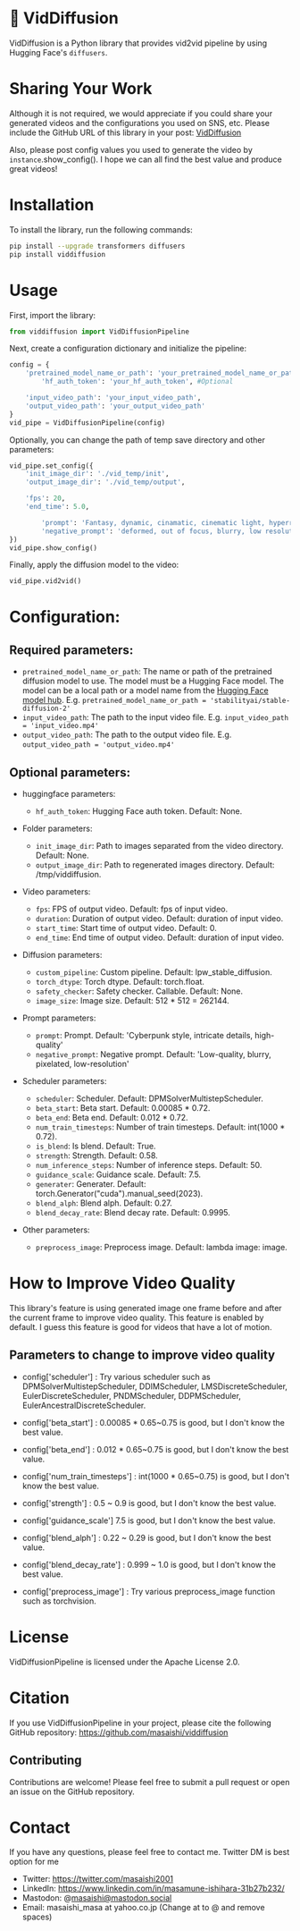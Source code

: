 # 🎥 VidDiffusion

VidDiffusion is a Python library that provides vid2vid pipeline by using Hugging Face's `diffusers`.


# Sharing Your Work
Although it is not required, we would appreciate if you could share your generated videos and the configurations you used on SNS, etc. Please include the GitHub URL of this library in your post:
[VidDiffusion](https://github.com/masaishi/viddiffusion)

Also, please post config values you used to generate the video by `instance`.show_config(). I hope we can all find the best value and produce great videos!


# Installation

To install the library, run the following commands:
```bash
pip install --upgrade transformers diffusers
pip install viddiffusion
```

# Usage

First, import the library:
```python	
from viddiffusion import VidDiffusionPipeline
```


Next, create a configuration dictionary and initialize the pipeline:
```python
config = {
    'pretrained_model_name_or_path': 'your_pretrained_model_name_or_path',
		'hf_auth_token': 'your_hf_auth_token', #Optional

    'input_video_path': 'your_input_video_path',
    'output_video_path': 'your_output_video_path'
}
vid_pipe = VidDiffusionPipeline(config)
```

Optionally, you can change the path of temp save directory and other parameters:
```python
vid_pipe.set_config({
    'init_image_dir': './vid_temp/init',
    'output_image_dir': './vid_temp/output',

    'fps': 20,
    'end_time': 5.0,

		'prompt': 'Fantasy, dynamic, cinamatic, cinematic light, hyperrealism',
		'negative_prompt': 'deformed, out of focus, blurry, low resolution, low quality',
})
vid_pipe.show_config()
```


Finally, apply the diffusion model to the video:
```python
vid_pipe.vid2vid()
```


# Configuration:

## Required parameters:
- `pretrained_model_name_or_path`: The name or path of the pretrained diffusion model to use. The model must be a Hugging Face model. The model can be a local path or a model name from the [Hugging Face model hub](https://huggingface.co/models). E.g. `pretrained_model_name_or_path = 'stabilityai/stable-diffusion-2'`
- `input_video_path`: The path to the input video file. E.g. `input_video_path = 'input_video.mp4'`
- `output_video_path`: The path to the output video file. E.g. `output_video_path = 'output_video.mp4'`

## Optional parameters:
* huggingface parameters:
	- `hf_auth_token`: Hugging Face auth token. Default: None.

* Folder parameters:
	- `init_image_dir`: Path to images separated from the video directory. Default: None.
	- `output_image_dir`: Path to regenerated images directory. Default: /tmp/viddiffusion.

* Video parameters:
	- `fps`: FPS of output video. Default: fps of input video.
	- `duration`: Duration of output video. Default: duration of input video.
	- `start_time`: Start time of output video. Default: 0.
	- `end_time`: End time of output video. Default: duration of input video.

* Diffusion parameters:
	- `custom_pipeline`: Custom pipeline. Default: lpw_stable_diffusion.
	- `torch_dtype`: Torch dtype. Default: torch.float.
	- `safety_checker`: Safety checker. Callable. Default: None.
	- `image_size`: Image size. Default: 512 * 512 = 262144.

* Prompt parameters:
	- `prompt`: Prompt. Default: 'Cyberpunk style, intricate details, high-quality'
	- `negative_prompt`: Negative prompt. Default: 'Low-quality, blurry, pixelated, low-resolution'

* Scheduler parameters:
	- `scheduler`: Scheduler. Default: DPMSolverMultistepScheduler.
	- `beta_start`: Beta start. Default: 0.00085 * 0.72.
	- `beta_end`: Beta end. Default: 0.012 * 0.72.
	- `num_train_timesteps`: Number of train timesteps. Default: int(1000 * 0.72).
	- `is_blend`: Is blend. Default: True.
	- `strength`: Strength. Default: 0.58.
	- `num_inference_steps`: Number of inference steps. Default: 50.
	- `guidance_scale`: Guidance scale. Default: 7.5.
	- `generater`: Generater. Default: torch.Generator("cuda").manual_seed(2023).
	- `blend_alph`: Blend alph. Default: 0.27.
	- `blend_decay_rate`: Blend decay rate. Default: 0.9995.

* Other parameters:
	- `preprocess_image`: Preprocess image. Default: lambda image: image.


# How to Improve Video Quality

This library's feature is using generated image one frame before and after the current frame to improve video quality. This feature is enabled by default.
I guess this feature is good for videos that have a lot of motion.

## Parameters to change to improve video quality
- config['scheduler'] : Try various scheduler such as DPMSolverMultistepScheduler, DDIMScheduler, LMSDiscreteScheduler, EulerDiscreteScheduler, PNDMScheduler, DDPMScheduler, EulerAncestralDiscreteScheduler.
- config['beta_start'] : 0.00085 * 0.65~0.75 is good, but I don't know the best value.
- config['beta_end'] : 0.012 * 0.65~0.75 is good, but I don't know the best value.
- config['num_train_timesteps'] : int(1000 * 0.65~0.75) is good, but I don't know the best value.

- config['strength'] : 0.5 ~ 0.9 is good, but I don't know the best value.
- config['guidance_scale'] 7.5 is good, but I don't know the best value.

- config['blend_alph'] : 0.22 ~ 0.29 is good, but I don't know the best value.
- config['blend_decay_rate'] : 0.999 ~ 1.0 is good, but I don't know the best value.

- config['preprocess_image'] : Try various preprocess_image function such as torchvision.


# License

VidDiffusionPipeline is licensed under the Apache License 2.0.


# Citation

If you use VidDiffusionPipeline in your project, please cite the following GitHub repository:
https://github.com/masaishi/viddiffusion



## Contributing

Contributions are welcome! Please feel free to submit a pull request or open an issue on the GitHub repository.


# Contact

If you have any questions, please feel free to contact me. Twitter DM is best option for me

- Twitter: https://twitter.com/masaishi2001
- LinkedIn: https://www.linkedin.com/in/masamune-ishihara-31b27b232/
- Mastodon: @masaishi@mastodon.social
- Email: masaishi_masa at yahoo.co.jp (Change at to @ and remove spaces)
